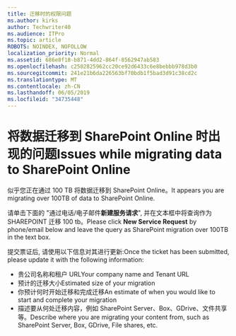 ```yaml
---
title: 迁移时的权限问题
ms.author: kirks
author: Techwriter40
ms.audience: ITPro
ms.topic: article
ROBOTS: NOINDEX, NOFOLLOW
localization_priority: Normal
ms.assetid: 686e8f18-b871-4dd2-864f-8562947ab583
ms.openlocfilehash: c2502825962cc20ce92d6433c6e8bebbb978d3b0
ms.sourcegitcommit: 241e21b6da226563bf70bdb1f5bad3d91c38cd2c
ms.translationtype: MT
ms.contentlocale: zh-CN
ms.lasthandoff: 06/05/2019
ms.locfileid: "34735448"
---
```

# <a name="issues-while-migrating-data-to-sharepoint-online"></a><span data-ttu-id="72eff-102">将数据迁移到 SharePoint Online 时出现的问题</span><span class="sxs-lookup"><span data-stu-id="72eff-102">Issues while migrating data to SharePoint Online</span></span>

<span data-ttu-id="72eff-103">似乎您正在通过 100 TB 将数据迁移到 SharePoint Online。</span><span class="sxs-lookup"><span data-stu-id="72eff-103">It appears you are migrating over 100TB of data to SharePoint Online.</span></span>

<span data-ttu-id="72eff-104">请单击下面的 "通过电话/电子邮件**新建服务请求**", 并在文本框中将查询作为 SHAREPOINT 迁移 100 tb。</span><span class="sxs-lookup"><span data-stu-id="72eff-104">Please click **New Service Request** by phone/email below and leave the query as SharePoint migration over 100TB in the text box.</span></span>

<span data-ttu-id="72eff-105">提交票证后, 请使用以下信息对其进行更新:</span><span class="sxs-lookup"><span data-stu-id="72eff-105">Once the ticket has been submitted, please update it with the following information:</span></span> 

- <span data-ttu-id="72eff-106">贵公司名称和租户 URL</span><span class="sxs-lookup"><span data-stu-id="72eff-106">Your company name and Tenant URL</span></span>
- <span data-ttu-id="72eff-107">预计的迁移大小</span><span class="sxs-lookup"><span data-stu-id="72eff-107">Estimated size of your migration</span></span>
- <span data-ttu-id="72eff-108">你预计何时开始迁移和完成迁移</span><span class="sxs-lookup"><span data-stu-id="72eff-108">An estimate of when you would like to start and complete your migration</span></span>
- <span data-ttu-id="72eff-109">描述要从何处迁移内容，例如 SharePoint Server、Box、GDrive、文件共享等。</span><span class="sxs-lookup"><span data-stu-id="72eff-109">Describe where you are migrating your content from, such as SharePoint Server, Box, GDrive, File shares, etc.</span></span>


  

